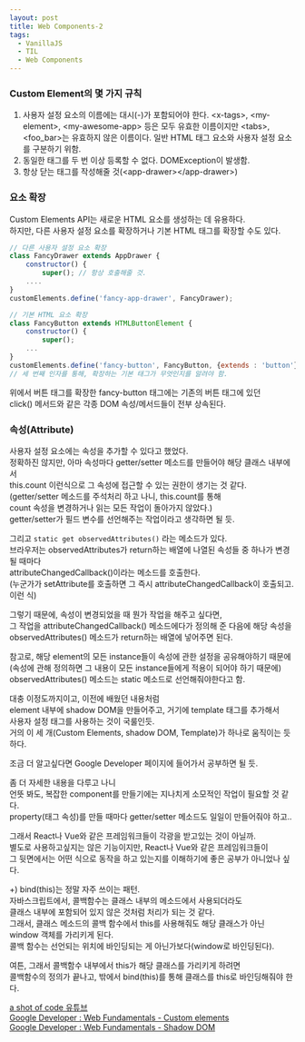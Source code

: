 ```yaml
---
layout: post
title: Web Components-2
tags:
  - VanillaJS
  - TIL
  - Web Components
---
```

### Custom Element의 몇 가지 규칙
1. 사용자 설정 요소의 이름에는 대시(-)가 포함되어야 한다.
&lt;x-tags&gt;, &lt;my-element&gt;, &lt;my-awesome-app&gt; 등은 모두 유효한 이름이지만
&lt;tabs&gt;, &lt;foo_bar&gt;는 유효하지 않은 이름이다.
일반 HTML 태그 요소와 사용자 설정 요소를 구분하기 위함.
2. 동일한 태그를 두 번 이상 등록할 수 없다. DOMException이 발생함.
3. 항상 닫는 태그를 작성해줄 것(&lt;app-drawer&gt;&lt;/app-drawer&gt;)

### 요소 확장
Custom Elements API는 새로운 HTML 요소를 생성하는 데 유용하다.  
하지만, 다른 사용자 설정 요소를 확장하거나 기본 HTML 태그를 확장할 수도 있다.  
```javascript
// 다른 사용자 설정 요소 확장
class FancyDrawer extends AppDrawer {
    constructor() {
        super(); // 항상 호출해줄 것. 
    ....
}
customElements.define('fancy-app-drawer', FancyDrawer);

// 기본 HTML 요소 확장
class FancyButton extends HTMLButtonElement {
    constructor() {
        super();
    ...
}
customElements.define('fancy-button', FancyButton, {extends : 'button'});
// 세 번째 인자를 통해, 확장하는 기본 태그가 무엇인지를 알려야 함.
```
위에서 버튼 태그를 확장한 fancy-button 태그에는 기존의 버튼 태그에 있던  
click() 메서드와 같은 각종 DOM 속성/메서드들이 전부 상속된다.  

### 속성(Attribute)
사용자 설정 요소에는 속성을 추가할 수 있다고 했었다.  
정확하진 않지만, 아마 속성마다 getter/setter 메소드를 만들어야 해당 클래스 내부에서  
this.count 이런식으로 그 속성에 접근할 수 있는 권한이 생기는 것 같다.  
(getter/setter 메소드를 주석처리 하고 나니, this.count를 통해   
count 속성을 변경하거나 읽는 모든 작업이 돌아가지 않았다.)  
getter/setter가 필드 변수를 선언해주는 작업이라고 생각하면 될 듯.  

그리고 `static get observedAttributes()` 라는 메소드가 있다.  
브라우저는 observedAttributes가 return하는 배열에 나열된 속성들 중 하나가 변경될 때마다  
attributeChangedCallback()이라는 메소드를 호출한다.  
(누군가가 setAttribute를 호출하면 그 즉시 attributeChangedCallback이 호출되고. 이런 식)  

그렇기 때문에, 속성이 변경되었을 때 뭔가 작업을 해주고 싶다면,  
그 작업을 attributeChangedCallback() 메소드에다가 정의해 준 다음에 해당 속성을  
observedAttributes() 메소드가 return하는 배열에 넣어주면 된다.  

참고로, 해당 element의 모든 instance들이 속성에 관한 설정을 공유해야하기 때문에  
(속성에 관해 정의하면 그 내용이 모든 instance들에게 적용이 되어야 하기 때문에)  
observedAttributes() 메소드는 static 메소드로 선언해줘야한다고 함.  


대충 이정도까지이고, 이전에 배웠던 내용처럼  
element 내부에 shadow DOM을 만들어주고, 거기에 template 태그를 추가해서  
사용자 설정 태그를 사용하는 것이 국룰인듯.  
거의 이 세 개(Custom Elements, shadow DOM, Template)가 하나로 움직이는 듯 하다.  

조금 더 알고싶다면 Google Developer 페이지에 들어가서 공부하면 될 듯.  

좀 더 자세한 내용을 다루고 나니  
언뜻 봐도, 복잡한 component를 만들기에는 지나치게 소모적인 작업이 필요할 것 같다.  
property(태그 속성)를 만들 때마다 getter/setter 메소드도 일일이 만들어줘야 하고..  

그래서 React나 Vue와 같은 프레임워크들이 각광을 받고있는 것이 아닐까.  
별도로 사용하고싶지는 않은 기능이지만, React나 Vue와 같은 프레임워크들이  
그 뒷면에서는 어떤 식으로 동작을 하고 있는지를 이해하기에 좋은 공부가 아니었나 싶다.  

+) bind(this)는 정말 자주 쓰이는 패턴.  
자바스크립트에서, 콜백함수는 클래스 내부의 메소드에서 사용되더라도  
클래스 내부에 포함되어 있지 않은 것처럼 처리가 되는 것 같다.  
그래서, 클래스 메소드의 콜백 함수에서 this를 사용해줘도 해당 클래스가 아닌 window 객체를 가리키게 된다.  
콜백 함수는 선언되는 위치에 바인딩되는 게 아닌가보다(window로 바인딩된다).   

여튼, 그래서 콜백함수 내부에서 this가 해당 클래스를 가리키게 하려면  
콜백함수의 정의가 끝나고, 밖에서 bind(this)를 통해 클래스를 this로 바인딩해줘야 한다.  

[a shot of code 유튜브](https://www.youtube.com/watch?v=vLkPBj9ZaU0)  
[Google Developer : Web Fundamentals - Custom elements](https://developers.google.com/web/fundamentals/web-components/customelements?hl=ko)  
[Google Developer : Web Fundamentals - Shadow DOM](https://developers.google.com/web/fundamentals/web-components/shadowdom#styling)  